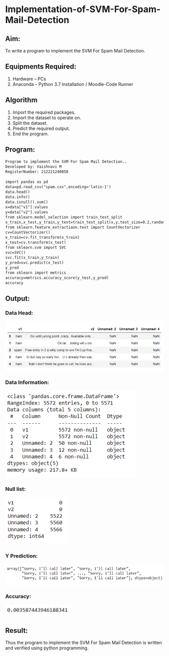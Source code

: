 # Implementation-of-SVM-For-Spam-Mail-Detection

## Aim:
To write a program to implement the SVM For Spam Mail Detection.

## Equipments Required:
1. Hardware – PCs
2. Anaconda – Python 3.7 Installation / Moodle-Code Runner

## Algorithm
1. Import the required packages.
2. Import the dataset to operate on.
3. Split the dataset.
4. Predict the required output.
5. End the program.

## Program:
```
Program to implement the SVM For Spam Mail Detection..
Developed by: Vaishnavi M
RegisterNumber: 212221240058

import pandas as pd
data=pd.read_csv("spam.csv",encoding='latin-1')
data.head()
data.info()
data.isnull().sum()
x=data["v1"].values
y=data["v2"].values
from sklearn.model_selection import train_test_split
x_train,x_test,y_train,y_test=train_test_split(x,y,test_size=0.2,random_state=0)
from sklearn.feature_extractiaon.text import CountVectorizer
cv=CountVectorizer()
x_train=cv.fit_transform(x_train)
x_test=cv.transform(x_test)
from sklearn.svm import SVC
svc=SVC()
svc.fit(x_train,y_train)
y_pred=svc.predict(x_test)
y_pred
from sklearn import metrics
accuracy=metrics.accuracy_score(y_test,y_pred)
accuracy

```

## Output:
### Data Head:
![SVM For Spam Mail Detection](./head.png)
### Data Information:
![SVM For Spam Mail Detection](./info.png)
### Null list:
![SVM For Spam Mail Detection](./isnull.png)
### Y Prediction:
![SVM For Spam Mail Detection](./y_pred.png)
### Accuracy:
![SVM For Spam Mail Detection](./accuracy.png)


## Result:
Thus the program to implement the SVM For Spam Mail Detection is written and verified using python programming.
